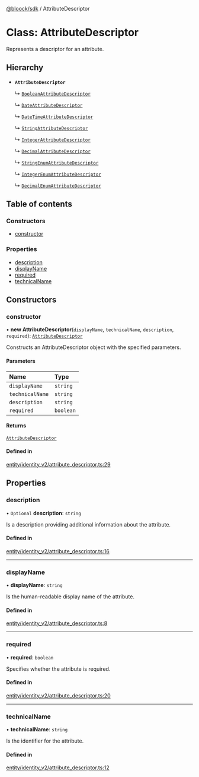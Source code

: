 [@bloock/sdk](../index.md) / AttributeDescriptor

# Class: AttributeDescriptor

Represents a descriptor for an attribute.

## Hierarchy

- **`AttributeDescriptor`**

  ↳ [`BooleanAttributeDescriptor`](BooleanAttributeDescriptor.md)

  ↳ [`DateAttributeDescriptor`](DateAttributeDescriptor.md)

  ↳ [`DateTimeAttributeDescriptor`](DateTimeAttributeDescriptor.md)

  ↳ [`StringAttributeDescriptor`](StringAttributeDescriptor.md)

  ↳ [`IntegerAttributeDescriptor`](IntegerAttributeDescriptor.md)

  ↳ [`DecimalAttributeDescriptor`](DecimalAttributeDescriptor.md)

  ↳ [`StringEnumAttributeDescriptor`](StringEnumAttributeDescriptor.md)

  ↳ [`IntegerEnumAttributeDescriptor`](IntegerEnumAttributeDescriptor.md)

  ↳ [`DecimalEnumAttributeDescriptor`](DecimalEnumAttributeDescriptor.md)

## Table of contents

### Constructors

- [constructor](AttributeDescriptor.md#constructor)

### Properties

- [description](AttributeDescriptor.md#description)
- [displayName](AttributeDescriptor.md#displayname)
- [required](AttributeDescriptor.md#required)
- [technicalName](AttributeDescriptor.md#technicalname)

## Constructors

### constructor

• **new AttributeDescriptor**(`displayName`, `technicalName`, `description`, `required`): [`AttributeDescriptor`](AttributeDescriptor.md)

Constructs an AttributeDescriptor object with the specified parameters.

#### Parameters

| Name | Type |
| :------ | :------ |
| `displayName` | `string` |
| `technicalName` | `string` |
| `description` | `string` |
| `required` | `boolean` |

#### Returns

[`AttributeDescriptor`](AttributeDescriptor.md)

#### Defined in

[entity/identity_v2/attribute_descriptor.ts:29](https://github.com/bloock/bloock-sdk/blob/6fda345/languages/js/src/entity/identity_v2/attribute_descriptor.ts#L29)

## Properties

### description

• `Optional` **description**: `string`

Is a description providing additional information about the attribute.

#### Defined in

[entity/identity_v2/attribute_descriptor.ts:16](https://github.com/bloock/bloock-sdk/blob/6fda345/languages/js/src/entity/identity_v2/attribute_descriptor.ts#L16)

___

### displayName

• **displayName**: `string`

Is the human-readable display name of the attribute.

#### Defined in

[entity/identity_v2/attribute_descriptor.ts:8](https://github.com/bloock/bloock-sdk/blob/6fda345/languages/js/src/entity/identity_v2/attribute_descriptor.ts#L8)

___

### required

• **required**: `boolean`

Specifies whether the attribute is required.

#### Defined in

[entity/identity_v2/attribute_descriptor.ts:20](https://github.com/bloock/bloock-sdk/blob/6fda345/languages/js/src/entity/identity_v2/attribute_descriptor.ts#L20)

___

### technicalName

• **technicalName**: `string`

Is the identifier for the attribute.

#### Defined in

[entity/identity_v2/attribute_descriptor.ts:12](https://github.com/bloock/bloock-sdk/blob/6fda345/languages/js/src/entity/identity_v2/attribute_descriptor.ts#L12)
